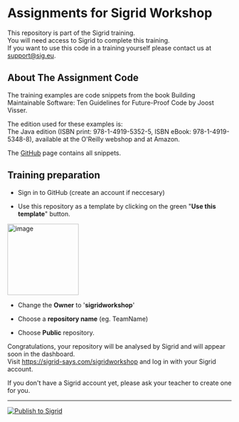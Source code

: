 Assignments for Sigrid Workshop
==========
This repository is part of the Sigrid training.<br />
You will need access to Sigrid to complete this training.<br />
If you want to use this code in a training yourself please contact us at <support@sig.eu>.

About The Assignment Code
-----------
The training examples are code snippets from the book Building Maintainable Software: Ten Guidelines for Future-Proof Code by Joost Visser.

The edition used for these examples is:<br />
The Java edition (ISBN print: 978-1-4919-5352-5, ISBN eBook: 978-1-4919-5348-8), available at the O'Reilly webshop and at Amazon.

The [GitHub](https://github.com/oreillymedia/building_maintainable_software) page contains all snippets.


Training preparation
-----------

* Sign in to GitHub (create an account if neccesary)

* Use this repository as a template by clicking on the green "**Use this template**" button.

[<img width="160" alt="image" src="https://user-images.githubusercontent.com/6178160/196057620-5d0acafb-b2a9-47fe-bae8-a67f7146c15f.png">](https://github.com/sigridworkshop/assignment/generate)


* Change the **Owner** to '**sigridworkshop**'

* Choose a **repository name** (eg. TeamName)

* Choose **Public** repository.

Congratulations, your repository will be analysed by Sigrid and will appear soon in the dashboard.<br />
Visit https://sigrid-says.com/sigridworkshop and log in with your Sigrid account.

If you don't have a Sigrid account yet, please ask your teacher to create one for you.

-----------
[![Publish to Sigrid](https://github.com/THermannsTVC/sigridworkshop/actions/workflows/sigrid-publish.yml/badge.svg)](https://github.com/THermannsTVC/sigridworkshop/actions/workflows/sigrid-publish.yml)